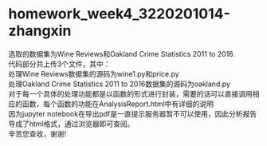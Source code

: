 # homework_week4_3220201014-zhangxin
选取的数据集为Wine Reviews和Oakland Crime Statistics 2011 to 2016.   
代码部分共上传3个文件，其中：  
处理Wine Reviews数据集的源码为wine1.py和price.py  
处理Oakland Crime Statistics 2011 to 2016数据集的源码为oakland.py  
对于每一个具体的处理功能都是以函数的形式进行封装，需要的话可以直接调用相应的函数，每个函数的功能在AnalysisReport.html中有详细的说明  
因为jupyter notebook在导出pdf是一直提示服务器暂不可以使用，因此分析报告导成了html格式，通过浏览器即可查阅。  
辛苦您查收，谢谢!
